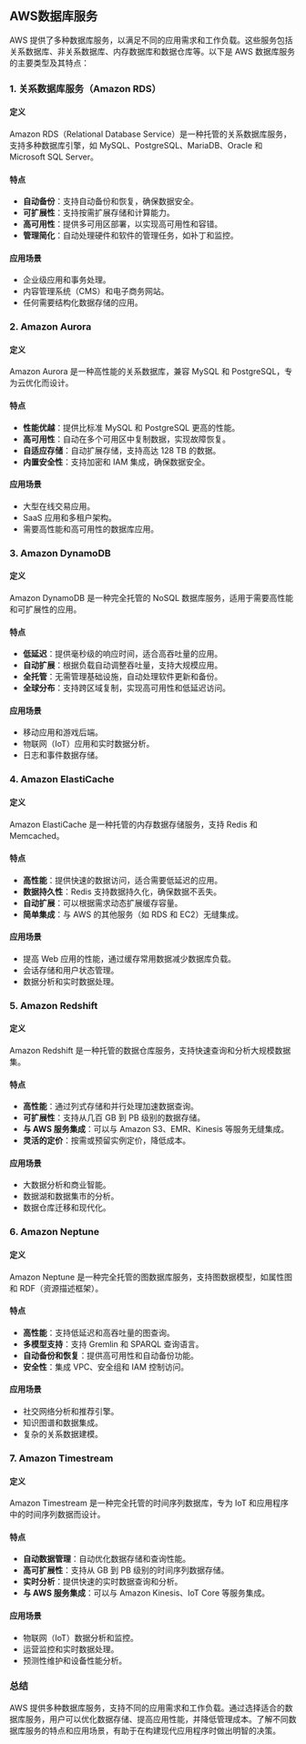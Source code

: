 ## AWS数据库服务

AWS 提供了多种数据库服务，以满足不同的应用需求和工作负载。这些服务包括关系数据库、非关系数据库、内存数据库和数据仓库等。以下是 AWS 数据库服务的主要类型及其特点：

### 1. **关系数据库服务（Amazon RDS）**

#### 定义
Amazon RDS（Relational Database Service）是一种托管的关系数据库服务，支持多种数据库引擎，如 MySQL、PostgreSQL、MariaDB、Oracle 和 Microsoft SQL Server。

#### 特点
- **自动备份**：支持自动备份和恢复，确保数据安全。
- **可扩展性**：支持按需扩展存储和计算能力。
- **高可用性**：提供多可用区部署，以实现高可用性和容错。
- **管理简化**：自动处理硬件和软件的管理任务，如补丁和监控。

#### 应用场景
- 企业级应用和事务处理。
- 内容管理系统（CMS）和电子商务网站。
- 任何需要结构化数据存储的应用。

### 2. **Amazon Aurora**

#### 定义
Amazon Aurora 是一种高性能的关系数据库，兼容 MySQL 和 PostgreSQL，专为云优化而设计。

#### 特点
- **性能优越**：提供比标准 MySQL 和 PostgreSQL 更高的性能。
- **高可用性**：自动在多个可用区中复制数据，实现故障恢复。
- **自适应存储**：自动扩展存储，支持高达 128 TB 的数据。
- **内置安全性**：支持加密和 IAM 集成，确保数据安全。

#### 应用场景
- 大型在线交易应用。
- SaaS 应用和多租户架构。
- 需要高性能和高可用性的数据库应用。

### 3. **Amazon DynamoDB**

#### 定义
Amazon DynamoDB 是一种完全托管的 NoSQL 数据库服务，适用于需要高性能和可扩展性的应用。

#### 特点
- **低延迟**：提供毫秒级的响应时间，适合高吞吐量的应用。
- **自动扩展**：根据负载自动调整吞吐量，支持大规模应用。
- **全托管**：无需管理基础设施，自动处理软件更新和备份。
- **全球分布**：支持跨区域复制，实现高可用性和低延迟访问。

#### 应用场景
- 移动应用和游戏后端。
- 物联网（IoT）应用和实时数据分析。
- 日志和事件数据存储。

### 4. **Amazon ElastiCache**

#### 定义
Amazon ElastiCache 是一种托管的内存数据存储服务，支持 Redis 和 Memcached。

#### 特点
- **高性能**：提供快速的数据访问，适合需要低延迟的应用。
- **数据持久性**：Redis 支持数据持久化，确保数据不丢失。
- **自动扩展**：可以根据需求动态扩展缓存容量。
- **简单集成**：与 AWS 的其他服务（如 RDS 和 EC2）无缝集成。

#### 应用场景
- 提高 Web 应用的性能，通过缓存常用数据减少数据库负载。
- 会话存储和用户状态管理。
- 数据分析和实时数据处理。

### 5. **Amazon Redshift**

#### 定义
Amazon Redshift 是一种托管的数据仓库服务，支持快速查询和分析大规模数据集。

#### 特点
- **高性能**：通过列式存储和并行处理加速数据查询。
- **可扩展性**：支持从几百 GB 到 PB 级别的数据存储。
- **与 AWS 服务集成**：可以与 Amazon S3、EMR、Kinesis 等服务无缝集成。
- **灵活的定价**：按需或预留实例定价，降低成本。

#### 应用场景
- 大数据分析和商业智能。
- 数据湖和数据集市的分析。
- 数据仓库迁移和现代化。

### 6. **Amazon Neptune**

#### 定义
Amazon Neptune 是一种完全托管的图数据库服务，支持图数据模型，如属性图和 RDF（资源描述框架）。

#### 特点
- **高性能**：支持低延迟和高吞吐量的图查询。
- **多模型支持**：支持 Gremlin 和 SPARQL 查询语言。
- **自动备份和恢复**：提供高可用性和自动备份功能。
- **安全性**：集成 VPC、安全组和 IAM 控制访问。

#### 应用场景
- 社交网络分析和推荐引擎。
- 知识图谱和数据集成。
- 复杂的关系数据建模。

### 7. **Amazon Timestream**

#### 定义
Amazon Timestream 是一种完全托管的时间序列数据库，专为 IoT 和应用程序中的时间序列数据而设计。

#### 特点
- **自动数据管理**：自动优化数据存储和查询性能。
- **高可扩展性**：支持从 GB 到 PB 级别的时间序列数据存储。
- **实时分析**：提供快速的实时数据查询和分析。
- **与 AWS 服务集成**：可以与 Amazon Kinesis、IoT Core 等服务集成。

#### 应用场景
- 物联网（IoT）数据分析和监控。
- 运营监控和实时数据处理。
- 预测性维护和设备性能分析。

### 总结
AWS 提供多种数据库服务，支持不同的应用需求和工作负载。通过选择适合的数据库服务，用户可以优化数据存储、提高应用性能，并降低管理成本。了解不同数据库服务的特点和应用场景，有助于在构建现代应用程序时做出明智的决策。